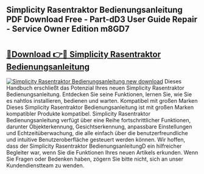 ## Simplicity Rasentraktor Bedienungsanleitung PDF Download Free - Part-dD3 User Guide Repair - Service Owner Edition m8GD7

# <h2><a href="http://df5q2qi.blite.top/?on=Simplicity+Rasentraktor+Bedienungsanleitung">🔗Download 👉🔴 Simplicity Rasentraktor Bedienungsanleitung</a></h2>

[![Simplicity Rasentraktor Bedienungsanleitung new download](https://i.imgur.com/lujVjoI.png)](http://df5q2qi.blite.top/?on=Simplicity+Rasentraktor+Bedienungsanleitung)
Dieses Handbuch erschließt das Potenzial Ihres neuen Simplicity Rasentraktor Bedienungsanleitung. Entdecken Sie seine Funktionen, lernen Sie, wie Sie es nahtlos installieren, bedienen und warten. Kompatibel mit großen Marken Dieses Simplicity Rasentraktor Bedienungsanleitung ist mit großen Marken kompatibler Produkte kompatibel. Simplicity Rasentraktor Bedienungsanleitung verfügt über eine Reihe fortschrittlicher Funktionen, darunter Objekterkennung, Gesichtserkennung, anpassbare Einstellungen und Echtzeitüberwachung, die alle einfach über die benutzerfreundliche und intuitive Benutzeroberfläche gesteuert werden können. Wir hoffen, dass der Simplicity Rasentraktor BedienungsanleitungD ein hilfreicher Begleiter war, wenn Sie die Funktionen Ihres neuen Artikels erkunden. Wenn Sie Fragen oder Bedenken haben, zögern Sie bitte nicht, sich an unser Kundendienstteam zu wenden.
